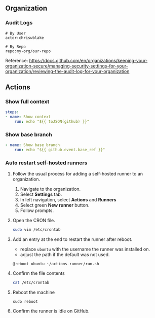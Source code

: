 ## Organization

### Audit Logs

```
# By User
actor:chriswblake

# By Repo
repo:my-org/our-repo
```

Reference: https://docs.github.com/en/organizations/keeping-your-organization-secure/managing-security-settings-for-your-organization/reviewing-the-audit-log-for-your-organization

## Actions

### Show full context

```yml
steps:
- name: Show context
    run: echo "${{ toJSON(github) }}"
```

### Show base branch

```yml
- name: Show base branch
    run: echo "${{ github.event.base_ref }}"
```

### Auto restart self-hosted runners

1. Follow the usual process for adding a self-hosted runner to an organization.

   1. Navigate to the organization.
   1. Select **Settings** tab.
   1. In left navigation, select **Actions** and **Runners**
   1. Select green **New runner** button.
   1. Follow prompts.

1. Open the CRON file.
   ```bash
   sudo vim /etc/crontab
   ```
1. Add an entry at the end to restart the runner after reboot.
   - replace `ubuntu` with the username the runner was installed on.
   - adjust the path if the default was not used.
   ```cron
   @reboot ubuntu ~/actions-runner/run.sh
   ```
1. Confirm the file contents
   ```bash
   cat /etc/crontab
   ```
1. Reboot the machine
   ```
   sudo reboot
   ```
1. Confirm the runner is idle on GitHub.
